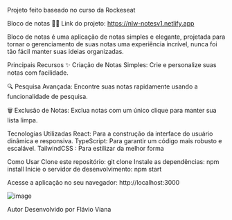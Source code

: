 Projeto feito baseado no curso da Rockeseat

Bloco de notas 📝✨
Link do projeto: https://nlw-notesv1.netlify.app

Bloco de notas é uma aplicação de notas simples e elegante, projetada para tornar o gerenciamento de suas notas uma experiência incrível, nunca foi tão fácil manter suas ideias organizadas.

Principais Recursos
✨ Criação de Notas Simples: Crie e personalize suas notas com facilidade.

🔍 Pesquisa Avançada: Encontre suas notas rapidamente usando a funcionalidade de pesquisa.

🗑️ Exclusão de Notas: Exclua notas com um único clique para manter sua lista limpa.

Tecnologias Utilizadas
React: Para a construção da interface do usuário dinâmica e responsiva.
TypeScript: Para garantir um código mais robusto e escalável.
TailwindCSS : Para estilizar da melhor forma

Como Usar
Clone este repositório: git clone 
Instale as dependências: npm install
Inicie o servidor de desenvolvimento: npm start

Acesse a aplicação no seu navegador: http://localhost:3000

![image](https://github.com/FLaVio-G/nlw-notesv1/assets/56455753/7b642bc0-3f73-4bb6-9cfc-a8f49ddd8b3d)



Autor
Desenvolvido por Flávio Viana
